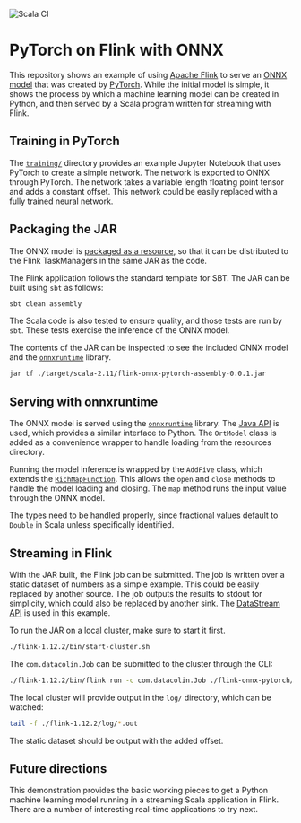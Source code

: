![Scala CI](https://github.com/cjermain/flink-onnx-pytorch/workflows/Scala%20CI/badge.svg)

# PyTorch on Flink with ONNX

This repository shows an example of using [Apache Flink][1] to serve an [ONNX model][2]
that was created by [PyTorch][3]. While the initial model is simple, it shows the
process by which a machine learning model can be created in Python, and then
served by a Scala program written for streaming with Flink.

[1]: https://flink.apache.org/
[2]: https://onnx.ai/
[3]: https://pytorch.org/

## Training in PyTorch

The [`training/`](./training) directory provides an example Jupyter Notebook
that uses PyTorch to create a simple network. The network is exported to ONNX
through PyTorch. The network takes a variable length floating point tensor
and adds a constant offset. This network could be easily replaced with a fully
trained neural network.

## Packaging the JAR

The ONNX model is [packaged as a resource](./src/main/resources/), so that it can be
distributed to the Flink TaskManagers in the same JAR as the code.

The Flink application follows the standard template for SBT. The JAR can be built
using `sbt` as follows:

```bash
sbt clean assembly
```

The Scala code is also tested to ensure quality, and those tests are run by `sbt`.
These tests exercise the inference of the ONNX model.

The contents of the JAR can be inspected to see the included ONNX model and the
[`onnxruntime`][4] library.

```bash
jar tf ./target/scala-2.11/flink-onnx-pytorch-assembly-0.0.1.jar
```

## Serving with onnxruntime

The ONNX model is served using the [`onnxruntime`][4] library. The [Java API][5]
is used, which provides a similar interface to Python. The `OrtModel` class is added as a
convenience wrapper to handle loading from the resources directory.

Running the model inference is wrapped by the `AddFive` class, which extends the
[`RichMapFunction`][6]. This allows the `open` and `close` methods to handle the model
loading and closing. The `map` method runs the input value through the ONNX model.

The types need to be handled properly, since fractional values default to `Double`
in Scala unless specifically identified.

[4]: https://github.com/microsoft/onnxruntime
[5]: https://github.com/microsoft/onnxruntime/tree/master/java
[6]: https://ci.apache.org/projects/flink/flink-docs-release-1.12/api/java/org/apache/flink/api/common/functions/RichMapFunction.html

## Streaming in Flink

With the JAR built, the Flink job can be submitted. The job is written over a static
dataset of numbers as a simple example. This could be easily replaced by another source.
The job outputs the results to stdout for simplicity, which could also be replaced by
another sink. The [DataStream API][7] is used in this example.

To run the JAR on a local cluster, make sure to start it first.

```bash
./flink-1.12.2/bin/start-cluster.sh
```

The `com.datacolin.Job` can be submitted to the cluster through the CLI:

```bash
./flink-1.12.2/bin/flink run -c com.datacolin.Job ./flink-onnx-pytorch/target/scala-2.11/flink-onnx-pytorch-assembly-0.0.1.jar
```

The local cluster will provide output in the `log/` directory, which can be watched:

```bash
tail -f ./flink-1.12.2/log/*.out
```

The static dataset should be output with the added offset.

[7]: https://ci.apache.org/projects/flink/flink-docs-release-1.12/dev/datastream_api.html

## Future directions

This demonstration provides the basic working pieces to get a Python machine learning
model running in a streaming Scala application in Flink. There are a number of
interesting real-time applications to try next.
